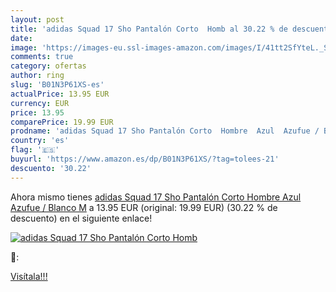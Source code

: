 ```yaml
---
layout: post
title: 'adidas Squad 17 Sho Pantalón Corto  Homb al 30.22 % de descuento'
date: 
image: 'https://images-eu.ssl-images-amazon.com/images/I/41tt2SfYteL._SL200_.jpg'
comments: true
category: ofertas
author: ring
slug: 'B01N3P61XS-es'
actualPrice: 13.95 EUR
currency: EUR
price: 13.95
comparePrice: 19.99 EUR
prodname: 'adidas Squad 17 Sho Pantalón Corto  Hombre  Azul  Azufue / Blanco   M'
country: 'es'
flag: '🇪🇸'
buyurl: 'https://www.amazon.es/dp/B01N3P61XS/?tag=tolees-21'
descuento: '30.22'
---
```


Ahora mismo tienes [adidas Squad 17 Sho Pantalón Corto  Hombre  Azul  Azufue / Blanco   M](https://www.amazon.es/dp/B01N3P61XS/?tag=tolees-21) a 13.95 EUR (original: 19.99 EUR) (30.22 %  de descuento) en el siguiente enlace!

[![adidas Squad 17 Sho Pantalón Corto  Homb](https://images-eu.ssl-images-amazon.com/images/I/41tt2SfYteL._SL200_.jpg)](https://www.amazon.es/dp/B01N3P61XS/?tag=tolees-21)

🔎:


[Visítala!!!](https://www.amazon.es/dp/B01N3P61XS/?tag=tolees-21)
